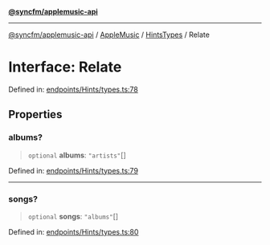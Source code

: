 [**@syncfm/applemusic-api**](../../../../../../README.md)

***

[@syncfm/applemusic-api](../../../../../../globals.md) / [AppleMusic](../../../README.md) / [HintsTypes](../README.md) / Relate

# Interface: Relate

Defined in: [endpoints/Hints/types.ts:78](https://github.com/sync-fm/applemusic-api/blob/9ff258d5e3837a0cb0f9914911c5614d92f344ed/src/endpoints/Hints/types.ts#L78)

## Properties

### albums?

> `optional` **albums**: `"artists"`[]

Defined in: [endpoints/Hints/types.ts:79](https://github.com/sync-fm/applemusic-api/blob/9ff258d5e3837a0cb0f9914911c5614d92f344ed/src/endpoints/Hints/types.ts#L79)

***

### songs?

> `optional` **songs**: `"albums"`[]

Defined in: [endpoints/Hints/types.ts:80](https://github.com/sync-fm/applemusic-api/blob/9ff258d5e3837a0cb0f9914911c5614d92f344ed/src/endpoints/Hints/types.ts#L80)
